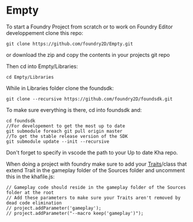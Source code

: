 # Empty

To start a Foundry Project from scratch or to work on Foundry Editor developpement clone this repo:

`git clone https://github.com/foundry2D/Empty.git`
 
 or download the zip and copy the contents in your projects git repo

Then cd into Empty/Libraries:

`cd Empty/Libraries`

While in Libraries folder clone the foundsdk:

`git clone --recursive https://github.com/foundry2D/foundsdk.git`

To make sure everything is there, cd into foundsdk and:
```
cd foundsdk
//For developement to get the most up to date 
git submodule foreach git pull origin master
//To get the stable release version of the SDK
git submodule update --init --recursive

```

Don't forget to specify in vscode the path to your Up to date Kha repo.

When doing a project with foundry make sure to add your [Traits](https://github.com/foundry2D/foundry2d/wiki/Traits)/class that extend Trait in the gameplay folder of the Sources folder and uncomment this in the khafile.js:
```
// Gameplay code should reside in the gameplay folder of the Sources folder at the root
// Add these parameters to make sure your Traits aren't removed by dead code elimination 
// project.addParameter('gameplay');
// project.addParameter("--macro keep('gameplay')");
```

